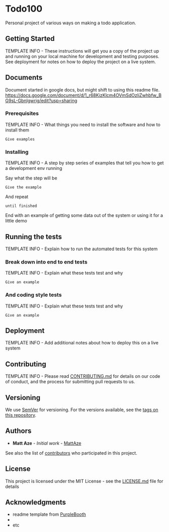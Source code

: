 # Todo100

Personal project of various ways on making a todo application.

## Getting Started

TEMPLATE INFO - These instructions will get you a copy of the project up and running on your local machine for development and testing purposes. See deployment for notes on how to deploy the project on a live system.

## Documents

Document started in google docs, but might shift to using this readme file.
https://docs.google.com/document/d/1_r68KizKlcm4OVmSdOzliZwhbfw_BG9sL-GbnIgwrig/edit?usp=sharing

### Prerequisites

TEMPLATE INFO - What things you need to install the software and how to install them

```
Give examples
```

### Installing

TEMPLATE INFO - 
A step by step series of examples that tell you how to get a development env running

Say what the step will be

```
Give the example
```

And repeat

```
until finished
```

End with an example of getting some data out of the system or using it for a little demo

## Running the tests

TEMPLATE INFO - Explain how to run the automated tests for this system

### Break down into end to end tests

TEMPLATE INFO - Explain what these tests test and why

```
Give an example
```

### And coding style tests

TEMPLATE INFO - Explain what these tests test and why

```
Give an example
```

## Deployment

TEMPLATE INFO - Add additional notes about how to deploy this on a live system

## Contributing

TEMPLATE INFO - 
Please read [CONTRIBUTING.md](https://gist.github.com/PurpleBooth/b24679402957c63ec426) for details on our code of conduct, and the process for submitting pull requests to us.

## Versioning

We use [SemVer](http://semver.org/) for versioning. For the versions available, see the [tags on this repository](https://github.com/your/project/tags). 

## Authors

* **Matt Aze** - *Initial work* - [MattAze](https://github.com/MattAze)

See also the list of [contributors](https://github.com/mattaze/prtodo100/contributors) who participated in this project.

## License

This project is licensed under the MIT License - see the [LICENSE.md](LICENSE.md) file for details

## Acknowledgments

* readme template from [PurpleBooth](https://gist.github.com/PurpleBooth/109311bb0361f32d87a2)
* 
* etc
